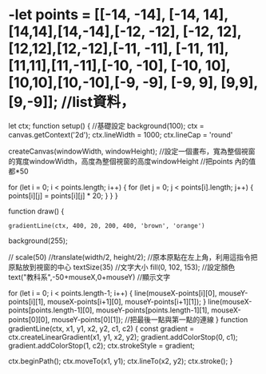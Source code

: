 # -let points = [[-14, -14], [-14, 14], [14,14],[14,-14],[-12, -12], [-12, 12], [12,12],[12,-12],[-11, -11], [-11, 11], [11,11],[11,-11],[-10, -10], [-10, 10], [10,10],[10,-10],[-9, -9], [-9, 9], [9,9],[9,-9]]; //list資料，
let ctx;
function setup() {
	//基礎設定
	background(100);
	ctx = canvas.getContext('2d');
	ctx.lineWidth = 1000;
	ctx.lineCap = 'round'

createCanvas(windowWidth, windowHeight); //設定一個畫布，寬為整個視窗的寬度windowWidth，高度為整個視窗的高度windowHeight
//把points 內的值都*50

for (let i = 0; i < points.length; i++) {
for (let j = 0; j < points[i].length; j++) {
points[i][j] = points[i][j] * 20;
}
}
}

function draw() {

	gradientLine(ctx, 400, 20, 200, 400, 'brown', 'orange')

background(255);


// scale(50)
//translate(width/2, height/2); //原本原點在左上角，利用這指令把原點放到視窗的中心
	 textSize(35)  //文字大小
  fill(0, 102, 153);  //設定顏色
  text("教科系",-50+mouseX,0+mouseY)  //顯示文字

for (let i = 0; i < points.length-1; i++) {
line(mouseX-points[i][0], mouseY-points[i][1], mouseX-points[i+1][0], mouseY-points[i+1][1]);
  }
  line(mouseX-points[points.length-1][0], mouseY-points[points.length-1][1], mouseX-points[0][0], mouseY-points[0][1]); //把最後一點與第一點的連線
}
function gradientLine(ctx, x1, y1, x2, y2, c1, c2) {
  const gradient = ctx.createLinearGradient(x1, y1, x2, y2);
  gradient.addColorStop(0, c1);
  gradient.addColorStop(1, c2);
  ctx.strokeStyle = gradient;

  ctx.beginPath();
  ctx.moveTo(x1, y1);
  ctx.lineTo(x2, y2);
  ctx.stroke();
	}
